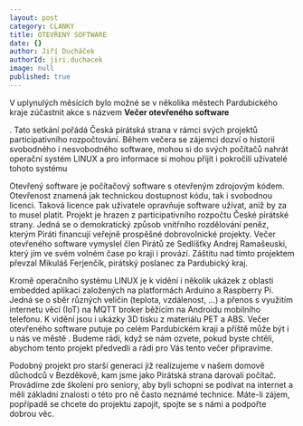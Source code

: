 ```yaml
---
layout: post
category: CLANKY
title: OTEVŘENÝ SOFTWARE
date: {}
author: Jiří Ducháček
authorId: jiri.duchacek
image: null
published: true
---
```

V uplynulých měsících bylo možné se v několika  městech Pardubického kraje zúčastnit akce s názvem **Večer otevřeného software**

. Tato setkání pořádá Česká pirátská strana v rámci svých projektů participativního rozpočtování. Během večera se zájemci dozví o historii svobodného i nesvobodného software, mohou si do svých počítačů nahrát operační systém LINUX a pro informace si mohou přijít i pokročilí uživatelé tohoto systému

Otevřený software je počítačový software s otevřeným zdrojovým kódem. Otevřenost znamená jak technickou dostupnost kódu, tak i svobodnou licenci. Taková licence pak uživatele opravňuje software užívat, aniž by za to musel platit. Projekt je hrazen z participativního rozpočtu České pirátské strany. Jedná se o demokratický způsob vnitřního rozdělování peněz, kterým Piráti financují veřejně prospěšné dobrovolnické projekty.  Večer otevřeného software vymyslel člen Pirátů ze Sedlíšťky Andrej Ramašeuski, který jím ve svém volném čase po kraji i provází. Záštitu nad tímto projektem převzal Mikuláš Ferjenčík, pirátský poslanec za Pardubický kraj.

Kromě operačního systému LINUX je k vidění i několik ukázek z oblasti embedded aplikací založených na platformách Arduino a Raspberry Pi. Jedná se o sběr různých veličin (teplota, vzdálenost, …) a přenos s využitím internetu věcí (IoT) na MQTT broker běžícím na Androidu mobilního telefonu. K vidění jsou i ukázky 3D tisku z materiálu PET a ABS. 
Večer otevřeného software putuje po celém Pardubickém kraji a příště může být i u nás  ve městě . Budeme rádi, když se nám ozvete, pokud byste chtěli, abychom tento projekt předvedli a rádi pro Vás tento večer připravíme. 

Podobný projekt pro starší generaci již realizujeme v našem domově důchodců v Bezděkově, kam jsme jako Pirátská strana darovali počítač. Provádíme zde školení pro seniory, aby byli schopni se podívat na internet a měli základní znalosti o této pro ně často neznámé technice.
Máte-li zájem, popřípadě se chcete do projektu zapojit, spojte se s námi a podpořte dobrou věc.
